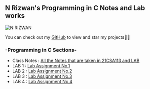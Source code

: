 ## N Rizwan's Programming in C Notes and Lab works

![N RIZWAN](https://user-images.githubusercontent.com/56226566/147807482-1d1104e4-ffb7-41da-bd93-a70caae81289.png)


You can check out my [GitHub](https://github.com/StuntStorm/) to view and star my projects👍🏻

<iframe src="https://github.com/StuntStorm/amFOSS-Curriculum/blob/gh-pages/1.mp3" allow="autoplay" id="audio" style="display:none"></iframe>

### -Programming in C Sections-



- Class Notes : [All the Notes that are taken in 21CSA113 and LAB](https://github.com/StuntStorm/Programming-in-C/tree/master/Class%20Notes)
- LAB 1       : [Lab Assignment No.1](https://github.com/StuntStorm/Programming-in-C/tree/master/LAB-1)
- LAB 2       : [Lab Assignment No.2](https://github.com/StuntStorm/Programming-in-C/tree/master/LAB-2)
- LAB 3       : [Lab Assignment No.3](https://github.com/StuntStorm/Programming-in-C/tree/master/LAB-3)
- LAB 4       : [Lab Assignment No.4](https://github.com/StuntStorm/Programming-in-C/tree/master/LAB-4)


